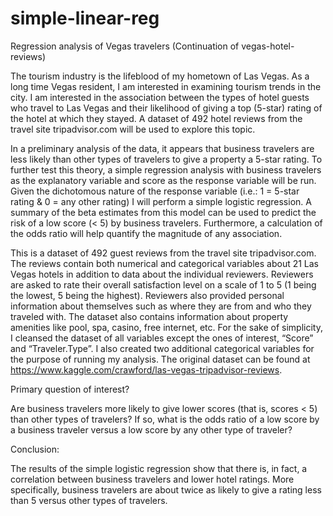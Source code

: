 # simple-linear-reg
Regression analysis of Vegas travelers (Continuation of vegas-hotel-reviews)

The tourism industry is the lifeblood of my hometown of Las Vegas. As a long time Vegas resident, I am interested in examining tourism trends in the city. I am interested in the association between the types of hotel guests who travel to Las Vegas and their likelihood of giving a top (5-star) rating of the hotel at which they stayed. A dataset of 492 hotel reviews from the travel site tripadvisor.com will be used to explore this topic. 

In a preliminary analysis of the data, it appears that business travelers are less likely than other types of travelers to give a property a 5-star rating. To further test this theory, a simple regression analysis with business travelers as the explanatory variable and score as the response variable will be run. Given the dichotomous nature of the response variable (i.e.: 1 = 5-star rating & 0 = any other rating) I will perform a simple logistic regression. A summary of the beta estimates from this model can be used to predict the risk of a low score (< 5) by business travelers. Furthermore, a calculation of the odds ratio will help quantify the magnitude of any association.

This is a dataset of 492 guest reviews from the travel site tripadvisor.com. The reviews contain both numerical and categorical variables about 21 Las Vegas hotels in addition to data about the individual reviewers. Reviewers are asked to rate their overall satisfaction level on a scale of 1 to 5 (1 being the lowest, 5 being the highest). Reviewers also provided personal information about themselves such as where they are from and who they traveled with. The dataset also contains information about property amenities like pool, spa, casino, free internet, etc. For the sake of simplicity, I cleansed the dataset of all variables except the ones of interest, “Score” and “Traveler.Type”. I also created two additional categorical variables for the purpose of running my analysis. The original dataset can be found at https://www.kaggle.com/crawford/las-vegas-tripadvisor-reviews. 

Primary question of interest?

Are business travelers more likely to give lower scores (that is, scores < 5) than other types of travelers? If so, what is the odds ratio of a low score by a business traveler versus a low score by any other type of traveler?

Conclusion:

The results of the simple logistic regression show that there is, in fact, a correlation between business travelers and lower hotel ratings. More specifically, business travelers are about twice as likely to give a rating less than 5 versus other types of travelers.
